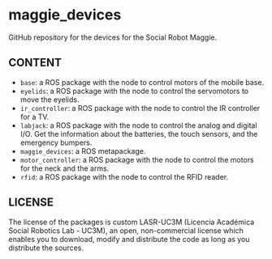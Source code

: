 # maggie_devices

GitHub repository for the devices for the Social Robot Maggie.

## CONTENT

- `base`: a ROS package with the node to control motors of the mobile base.
- `eyelids`: a ROS package with the node to control the servomotors to move the eyelids.
- `ir_controller`: a ROS package with the node to control the IR controller for a TV.
- `labjack`: a ROS package with the node to control the analog and digital I/O. Get the information about the batteries, the touch sensors, and the emergency bumpers.
- `maggie_devices`: a ROS metapackage.
- `motor_controller`: a ROS package with the node to control the motors for the neck and the arms.
- `rfid`: a ROS package with the node to control the RFID reader.

## LICENSE

The license of the packages is custom LASR-UC3M (Licencia Académica Social Robotics Lab - UC3M), an open, non-commercial license which enables you to download, modify and distribute the code as long as you distribute the sources.  

